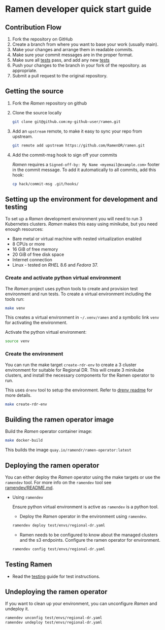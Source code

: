 <!--
SPDX-FileCopyrightText: The RamenDR authors
SPDX-License-Identifier: Apache-2.0
-->

# Ramen developer quick start guide

## Contribution Flow

1. Fork the repository on GitHub
1. Create a branch from where you want to base your work (usually main).
1. Make your changes and arrange them in readable commits.
1. Make sure your commit messages are in the proper format.
1. Make sure all [tests](./testing.md) pass, and add any new [tests](./testing.md)
1. Push your changes to the branch in your fork of the repository.
   as appropriate.
1. Submit a pull request to the original repository.

## Getting the source

1. Fork the *Ramen* repository on github

1. Clone the source locally

   ```sh
   git clone git@github.com:my-github-user/ramen.git
   ```

1. Add an `upstream` remote, to make it easy to sync your repo from
   upstream.

   ```sh
   git remote add upstream https://github.com/RamenDR/ramen.git
   ```

1. Add the commit-msg hook to sign off your commits

   *Ramen* requires a `Signed-off-by: My Name <myemail@example.com>`
   footer in the commit message. To add it automatically to all commits,
   add this hook:

   ```sh
   cp hack/commit-msg .git/hooks/
   ```

## Setting up the environment for development and testing

To set up a *Ramen* development environment you will need to run 3
Kubernetes clusters. *Ramen* makes this easy using minikube, but you need
enough resources:

- Bare metal or virtual machine with nested virtualization enabled
- 8 CPUs or more
- 16 GiB of free memory
- 20 GiB of free disk space
- Internet connection
- Linux - tested on *RHEL* 8.6 and *Fedora* 37.

### Create and activate python virtual environment

The *Ramen* project uses python tools to create and provision test
environment and run tests. To create a virtual environment including
the tools run:

```sh
make venv
```

This creates a virtual environment in `~/.venv/ramen` and a symbolic
link `venv` for activating the environment.

Activate the python virtual environment:

```sh
source venv
```

### Create the environment

You can run the make target `create-rdr-env` to create a 3 cluster environment
for suitable for Regional DR. This will create 3 minikube clusters, and install
the necessary components for the Ramen operator to run.

This uses `drenv` tool to setup the environment. Refer to
[drenv readme](../test/README.md#setup) for more details.

```sh
make create-rdr-env
```

## Building the ramen operator image

Build the *Ramen* operator container image:

```sh
make docker-build
```

This builds the image `quay.io/ramendr/ramen-operator:latest`

## Deploying the ramen operator

You can either deploy the *Ramen* operator using the make targets or use the
`ramendev` tool. For more info on the `ramendev` tool see
[ramendev/README.md](../ramendev/README.md).

- Using `ramendev`

    Ensure python virtual environment is active as `ramendev` is a python tool.

    - Deploy the *Ramen* operator in the environment using `ramendev`.

     ```sh
     ramendev deploy test/envs/regional-dr.yaml
     ```

    - Ramen needs to be configured to know about the managed clusters and the s3
   endpoints. Configure the ramen operator for environment.

    ```sh
    ramendev config test/envs/regional-dr.yaml
    ```

## Testing Ramen

- Read the [testing](./testing.md) guide for test instructions.

## Undeploying the ramen operator

If you want to clean up your environment, you can unconfigure *Ramen* and
undeploy it.

```sh
ramendev unconfig test/envs/regional-dr.yaml
ramendev undeploy test/envs/regional-dr.yaml
```
